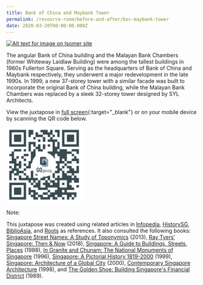 ```yaml
---
title: Bank of China and Maybank Tower
permalink: /resource-room/before-and-after/boc-maybank-tower
date: 2020-03-20T00:00:00.000Z
---
```

[![Alt text for image on Isomer site](/images/before-after-image-bank-of-china.png)](https://cdn.knightlab.com/libs/juxtapose/latest/embed/index.html?uid=df507012-b264-11e9-b9b8-0edaf8f81e27)

The angular Bank of China building and the Malayan Bank Chambers (former Whiteway Laidlaw Building) were among the tallest buildings in 1960s Fullerton Square. Serving as the headquarters of Bank of China and Maybank respectively, they underwent a major redevelopment in the late 1990s. In 1999, a new 37-storey tower with a similar facade was built to incorporate the original Bank of China building, while the Malayan Bank Chambers was replaced by a sleek 32-storey tower designed by SYL Architects.

View the juxtapose in [full screen](https://cdn.knightlab.com/libs/juxtapose/latest/embed/index.html?uid=df507012-b264-11e9-b9b8-0edaf8f81e27){:target="_blank"} or on your mobile device by scanning the QR code below.

<img src="/images/qr-code-beforeafter-boc-maybank.png" alt="qr-beforeafter-boc-maybank-tower" style="width:200px;" />

Note:

This juxtapose was created using related articles in [Infopedia](https://eresources.nlb.gov.sg/infopedia/), [HistorySG](http://eresources.nlb.gov.sg/history), [BiblioAsia](https://www.nlb.gov.sg/Browse/BiblioAsia.aspx), and [Roots](https://www.roots.sg/) as references. It also consulted the following books: [Singapore Street Names: A Study of Toponymics](https://eservice.nlb.gov.sg/item_holding.aspx?bid=200123850) (2013), [Ray Tyers’ Singapore: Then & Now](https://eservice.nlb.gov.sg/item_holding.aspx?bid=203784837) (2018), [Singapore: A Guide to Buildings, Streets, Places](http://eservice.nlb.gov.sg/item_holding.aspx?bid=4712298) (1988), [In Granite and Chunam: The National Monuments of Singapore](http://eservice.nlb.gov.sg/item_holding_s.aspx?bid=7919754) (1996), [Singapore: A Pictorial History 1819-2000](http://eservice.nlb.gov.sg/item_holding.aspx?bid=9651676) (1999), [Singapore: Architecture of a Global City](http://eservice.nlb.gov.sg/item_holding.aspx?bid=10074731) (2000), [Contemporary Singapore Architecture](http://eservice.nlb.gov.sg/item_holding.aspx?bid=9151059) (1998), and [The Golden Shoe: Building Singapore's Financial District](http://eservice.nlb.gov.sg/item_holding.aspx?bid=5390839) (1989).